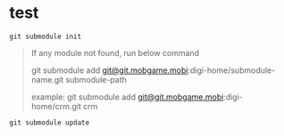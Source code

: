 # test
```
git submodule init
```
> If any module not found, run below command
> 
> git submodule add git@git.mobgame.mobi:digi-home/submodule-name.git submodule-path
> 
> example: git submodule add git@git.mobgame.mobi:digi-home/crm.git crm
```
git submodule update
```
